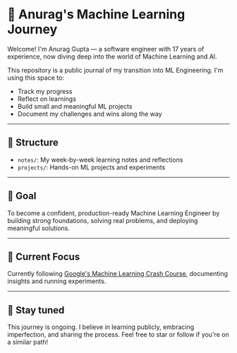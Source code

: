 # 🚀 Anurag's Machine Learning Journey

Welcome! I'm Anurag Gupta — a software engineer with 17 years of experience, now diving deep into the world of Machine Learning and AI.

This repository is a public journal of my transition into ML Engineering. I'm using this space to:
- Track my progress
- Reflect on learnings
- Build small and meaningful ML projects
- Document my challenges and wins along the way

---

## 📘 Structure

- `notes/`: My week-by-week learning notes and reflections
- `projects/`: Hands-on ML projects and experiments

---

## 🎯 Goal

To become a confident, production-ready Machine Learning Engineer by building strong foundations, solving real problems, and deploying meaningful solutions.

---

## 🧠 Current Focus

Currently following [Google's Machine Learning Crash Course](https://developers.google.com/machine-learning/crash-course), documenting insights and running experiments.

---

## 🙌 Stay tuned

This journey is ongoing. I believe in learning publicly, embracing imperfection, and sharing the process. Feel free to star or follow if you're on a similar path!
